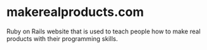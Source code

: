 # makerealproducts.com
Ruby on Rails website that is used to teach people how to make real products with their programming skills.
